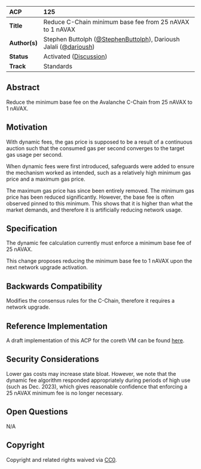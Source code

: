 | ACP | 125 |
| :--- | :--- |
| **Title** | Reduce C-Chain minimum base fee from 25 nAVAX to 1 nAVAX |
| **Author(s)** | Stephen Buttolph ([@StephenButtolph](https://github.com/StephenButtolph)), Darioush Jalali ([@darioush](https://github.com/darioush)) |
| **Status** | Activated ([Discussion](https://github.com/avalanche-foundation/ACPs/discussions/127)) |
| **Track** | Standards |

## Abstract

Reduce the minimum base fee on the Avalanche C-Chain from 25 nAVAX to 1 nAVAX.

## Motivation

With dynamic fees, the gas price is supposed to be a result of a continuous auction such that the consumed gas per second converges to the target gas usage per second.

When dynamic fees were first introduced, safeguards were added to ensure the mechanism worked as intended, such as a relatively high minimum gas price and a maximum gas price.

The maximum gas price has since been entirely removed. The minimum gas price has been reduced significantly. However, the base fee is often observed pinned to this minimum. This shows that it is higher than what the market demands, and therefore it is artificially reducing network usage.

## Specification

The dynamic fee calculation currently must enforce a minimum base fee of 25 nAVAX.

This change proposes reducing the minimum base fee to 1 nAVAX upon the next network upgrade activation.

## Backwards Compatibility

Modifies the consensus rules for the C-Chain, therefore it requires a network upgrade.

## Reference Implementation

A draft implementation of this ACP for the coreth VM can be found [here](https://github.com/ava-labs/coreth/pull/604/files).

## Security Considerations

Lower gas costs may increase state bloat. However, we note that the dynamic fee algorithm responded appropriately during periods of high use (such as Dec. 2023), which gives reasonable confidence that enforcing a 25 nAVAX minimum fee is no longer necessary.

## Open Questions

N/A

## Copyright

Copyright and related rights waived via [CC0](https://creativecommons.org/publicdomain/zero/1.0/).
